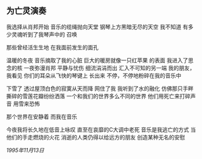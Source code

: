 ## 为亡灵演奏

我选择从肖邦开始
音乐的缆绳抛向天堂
钢琴上方黑暗无尽的天空
我不知道
有多少灵魂听到了我琴声中的
召唤

那些曾经活生生地
在我面前发生的面孔

温暖的冬夜
音乐摘取了我的心脏
巨大的暖房就像一只红苹果
的表面
我进入了思念的核
一夜弥漫肖邦
平静与忧伤
细流涓涓而出
汇入不可知的另一端
我的朋友，我看见
你们的耳朵从飞快的琴键上
长出来
不停，不停地粉碎在我的音乐中

下雪了
透过屋顶白色的寂寞从天而降
网住了我
我听到了水的融化
仿佛那只手畔
撕碎的雪莲花瓣纷纷洒落
一个和我们的世界多么不同的世界
他们用死亡来打碎声音
用雪来恐怖

那个世界在安静着
而我在音乐

今夜我将长久地在低音上咏叹
直至在哀靡的C大调中老死
音乐是我逃亡的方式
当他们的手走燃烧的火花
消逝的人类仍得以给远方的朋友
创造某种无名的安慰

*1995年11月13日*